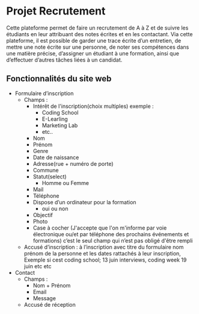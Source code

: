 # Projet Recrutement

Cette plateforme permet de faire un recrutement de A à Z et de suivre les étudiants en leur attribuant des notes écrites et en les contactant. Via cette plateforme, il est possible de garder une trace écrite d’un entretien, de mettre une note écrite sur une personne, de noter ses compétences dans une matière précise, d’assigner un étudiant à une formation, ainsi que d’effectuer d’autres tâches liées à un candidat.

## Fonctionnalités du site web

- Formulaire d’inscription 
    - Champs : 
        - Intérêt de l'inscription(choix multiples) exemple : 
            - Coding School 
            - E-Learling 
            - Marketing Lab 
            - etc.. 
        - Nom  
        - Prénom 
        - Genre 
        - Date de naissance 
        - Adresse(rue + numéro de porte) 
        - Commune 
        - Statut(select) 
            - Homme ou Femme 
        - Mail 
        - Téléphone 
        - Dispose d’un ordinateur pour la formation  
            - oui ou non 
        - Objectif 
        - Photo 
        - Case à cocher (J'accepte que l'on m'informe par voie électronique ou/et par téléphone des prochains événements et formations) c’est le seul champ qui n’est pas obligé d'être rempli
    - Accusé d’inscription : à l’inscription avec titre du formulaire nom prénom de la personne et les dates rattachés à leur inscription, Exemple si cest coding school; 13 juin interviews, coding week 19 juin etc etc 
- Contact
     - Champs :
        - Nom + Prénom 
        - Email 
        - Message
     - Accusé de réception 

